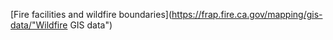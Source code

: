 [Fire facilities and wildfire boundaries](https://frap.fire.ca.gov/mapping/gis-data/"Wildfire GIS data")

